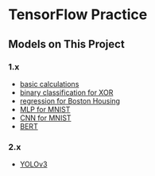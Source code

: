 # TensorFlow Practice

## Models on This Project
### 1.x
- [basic calculations](https://github.com/Masao-Taketani/TensorFlow_practice/blob/master/1.x/basic_calculations.ipynb)
- [binary classification for XOR](https://github.com/Masao-Taketani/TensorFlow_practice/blob/master/1.x/XOR_model(binary_classification).ipynb)
- [regression for Boston Housing](https://github.com/Masao-Taketani/TensorFlow_practice/blob/master/1.x/boston_housing_model(regression).ipynb)
- [MLP for MNIST](https://github.com/Masao-Taketani/TensorFlow_practice/blob/master/1.x/mnist_model(multi-class_classification).ipynb)
- [CNN for MNIST](https://github.com/Masao-Taketani/TensorFlow_practice/blob/master/1.x/mnist_model(CNN).ipynb)
- [BERT](https://github.com/Masao-Taketani/TensorFlow_practice/tree/master/1.x/BERT)

### 2.x
- [YOLOv3](https://github.com/Masao-Taketani/TensorFlow_practice/tree/master/2.x/YOLOv3)
